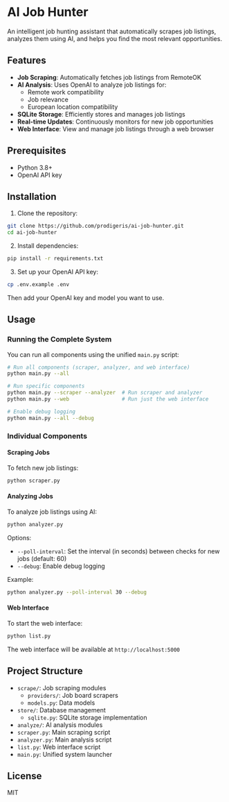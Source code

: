 # AI Job Hunter

An intelligent job hunting assistant that automatically scrapes job listings, analyzes them using AI, and helps you find the most relevant opportunities.

## Features

- **Job Scraping**: Automatically fetches job listings from RemoteOK
- **AI Analysis**: Uses OpenAI to analyze job listings for:
  - Remote work compatibility
  - Job relevance
  - European location compatibility
- **SQLite Storage**: Efficiently stores and manages job listings
- **Real-time Updates**: Continuously monitors for new job opportunities
- **Web Interface**: View and manage job listings through a web browser

## Prerequisites

- Python 3.8+
- OpenAI API key

## Installation

1. Clone the repository:
```bash
git clone https://github.com/prodigeris/ai-job-hunter.git
cd ai-job-hunter
```

2. Install dependencies:
```bash
pip install -r requirements.txt
```

3. Set up your OpenAI API key:
```bash
cp .env.example .env
```
Then add your OpenAI key and model you want to use.

## Usage

### Running the Complete System

You can run all components using the unified `main.py` script:

```bash
# Run all components (scraper, analyzer, and web interface)
python main.py --all

# Run specific components
python main.py --scraper --analyzer  # Run scraper and analyzer
python main.py --web                 # Run just the web interface

# Enable debug logging
python main.py --all --debug
```

### Individual Components

#### Scraping Jobs

To fetch new job listings:
```bash
python scraper.py
```

#### Analyzing Jobs

To analyze job listings using AI:
```bash
python analyzer.py
```

Options:
- `--poll-interval`: Set the interval (in seconds) between checks for new jobs (default: 60)
- `--debug`: Enable debug logging

Example:
```bash
python analyzer.py --poll-interval 30 --debug
```

#### Web Interface

To start the web interface:
```bash
python list.py
```

The web interface will be available at `http://localhost:5000`

## Project Structure

- `scrape/`: Job scraping modules
  - `providers/`: Job board scrapers
  - `models.py`: Data models
- `store/`: Database management
  - `sqlite.py`: SQLite storage implementation
- `analyze/`: AI analysis modules
- `scraper.py`: Main scraping script
- `analyzer.py`: Main analysis script
- `list.py`: Web interface script
- `main.py`: Unified system launcher

## License

MIT


